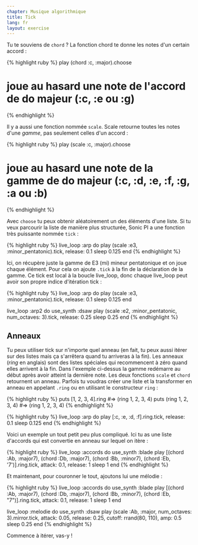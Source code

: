 ```yaml
---
chapter: Musique algorithmique
title: Tick
lang: fr
layout: exercise
---
```


Tu te souviens de `chord` ? La fonction chord te donne les notes d'un certain accord&nbsp;:

{% highlight ruby %}
play (chord :c, :major).choose
# joue au hasard une note de l'accord de do majeur (:c, :e ou :g)
{% endhighlight %}

Il y a aussi une fonction nommée `scale`. Scale retourne toutes les notes d'une  _gamme_, pas seulement celles d'un accord&nbsp;:

{% highlight ruby %}
play (scale :c, :major).choose
# joue au hasard une note de la gamme de do majeur (:c, :d, :e, :f, :g, :a ou :b)
{% endhighlight %}

Avec `choose` tu peux obtenir aléatoirement un des éléments d'une liste. Si tu veux parcourir la liste de manière plus structurée, Sonic PI a une fonction très puissante nommée `tick`&nbsp;:

{% highlight ruby %}
live_loop :arp do
  play (scale :e3, :minor_pentatonic).tick, release: 0.1
  sleep 0.125
end
{% endhighlight %}

Ici, on récupère juste la gamme de E3 (mi) mineur pentatonique et on joue chaque élément. Pour cela on ajoute `.tick` à la fin de la déclaration de la gamme. Ce tick est local à la boucle live_loop, donc chaque live_loop peut avoir son propre indice d'itération tick&nbsp;:

{% highlight ruby %}
live_loop :arp do
  play (scale :e3, :minor_pentatonic).tick, release: 0.1
  sleep 0.125
end

live_loop :arp2 do
  use_synth :dsaw
  play (scale :e2, :minor_pentatonic, num_octaves: 3).tick, release: 0.25
  sleep 0.25
end
{% endhighlight %}

## Anneaux

Tu peux utiliser tick sur n'importe quel anneau (en fait, tu peux aussi itérer sur des listes mais ça s'arrêtera quand tu arriveras à la fin). Les anneaux (_ring_ en anglais) sont des listes spéciales qui recommencent à zéro quand elles arrivent à la fin. Dans l'exemple ci-dessus la gamme redémarre au début après avoir atteint la dernière note. Les deux fonctions `scale` et `chord` retournent un anneau. Parfois tu voudras créer une liste et la transformer en anneau en appelant `.ring` ou en utilisant le constructeur `ring`&nbsp;:

{% highlight ruby %}
puts [1, 2, 3, 4].ring #=> (ring 1, 2, 3, 4)
puts (ring 1, 2, 3, 4) #=> (ring 1, 2, 3, 4)
{% endhighlight %}

{% highlight ruby %}
live_loop :arp do
  play [:c, :e, :d, :f].ring.tick, release: 0.1
  sleep 0.125
end
{% endhighlight %}

Voici un exemple un tout petit peu plus compliqué. Ici tu as une liste d'accords qui est convertie en anneau sur lequel on itère&nbsp;:

{% highlight ruby %}
live_loop :accords do
  use_synth :blade
  play [(chord :Ab, :major7), (chord :Db, :major7), (chord :Bb, :minor7), (chord :Eb, '7')].ring.tick, attack: 0.1, release: 1
  sleep 1
end
{% endhighlight %}

Et maintenant, pour couronner le tout, ajoutons lui une mélodie&nbsp;:

{% highlight ruby %}
live_loop :accords do
  use_synth :blade
  play [(chord :Ab, :major7), (chord :Db, :major7), (chord :Bb, :minor7), (chord :Eb, "7")].ring.tick, attack: 0.1, release: 1
  sleep 1
end

live_loop :melodie do
  use_synth :dsaw
  play (scale :Ab, :major, num_octaves: 3).mirror.tick, attack: 0.05, release: 0.25, cutoff: rrand(80, 110), amp: 0.5
  sleep 0.25
end
{% endhighlight %}

Commence à itérer, vas-y&nbsp;!
